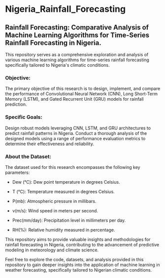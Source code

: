 # Nigeria_Rainfall_Forecasting
## Rainfall Forecasting: Comparative Analysis of Machine Learning Algorithms for Time-Series Rainfall Forecasting in Nigeria.

This repository serves as a comprehensive exploration and analysis of various machine learning algorithms for time-series rainfall forecasting specifically tailored to Nigeria's climatic conditions.

### Objective:
The primary objective of this research is to design, implement, and compare the performance of Convolutional Neural Network (CNN), Long Short-Term Memory (LSTM), and Gated Recurrent Unit (GRU) models for rainfall prediction.

### Specific Goals:
Design robust models leveraging CNN, LSTM, and GRU architectures to predict rainfall patterns in Nigeria.
Conduct a thorough analysis of the designed models using a range of performance evaluation metrics to determine their effectiveness and reliability.

### About the Dataset:
The dataset used for this research encompasses the following key parameters:

- Dew (°C): Dew point temperature in degrees Celsius.

- T (°C): Temperature measured in degrees Celsius.

- P(mb): Atmospheric pressure in millibars.

- v(m/s): Wind speed in meters per second.

- Prec(mm/day): Precipitation level in millimeters per day.

- RH(%): Relative humidity measured in percentage.
  
This repository aims to provide valuable insights and methodologies for rainfall forecasting in Nigeria, contributing to the advancement of predictive modeling in meteorology and climate science.

Feel free to explore the code, datasets, and analysis provided in this repository to gain deeper insights into the application of machine learning in weather forecasting, specifically tailored to Nigerian climatic conditions.
